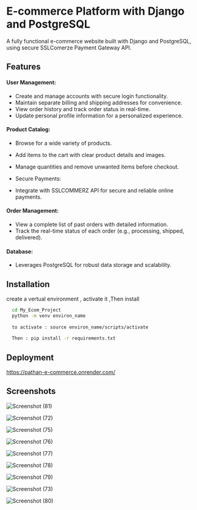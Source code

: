 
# E-commerce Platform with Django and PostgreSQL

A fully functional e-commerce website built with Django and PostgreSQL, using secure SSLComerze Payment Gateway API.


## Features

  #### User Management:

- Create and manage accounts with secure login functionality.
- Maintain separate billing and shipping addresses for convenience.
- View order history and track order status in real-time.
- Update personal profile information for a personalized experience.

#### Product Catalog:

- Browse for a wide variety of products.
- Add items to the cart with clear product details and images.
- Manage quantities and remove unwanted items before checkout.

- Secure Payments:

- Integrate with SSLCOMMERZ API for secure and reliable online payments.

#### Order Management:

- View a complete list of past orders with detailed information.
- Track the real-time status of each order (e.g., processing, shipped, delivered).

#### Database:

- Leverages PostgreSQL for robust data storage and scalability.



## Installation

create a vertual environment , activate it ,Then install



```bash
  cd My_Ecom_Project
  python -m venv environ_name
  
  to activate : source environ_name/scripts/activate
  
  Then : pip install -r requirements.txt

```
## Deployment 
https://pathan-e-commerce.onrender.com/

## Screenshots



![Screenshot (81)](https://github.com/samayunPathan/E-Commerce-Django/assets/93588462/55e9eba8-faa0-4ca0-97ae-3eb3cc3d3046)

![Screenshot (72)](https://github.com/samayunPathan/E-Commerce-Django/assets/93588462/b1c34c7f-1fa4-4256-8fde-4943b005a5e9)

![Screenshot (75)](https://github.com/samayunPathan/E-Commerce-Django/assets/93588462/85735572-7c46-46a6-82ca-d7e97a2e95fa)

![Screenshot (76)](https://github.com/samayunPathan/E-Commerce-Django/assets/93588462/cad3c488-3dc5-4c32-9b3d-f6ebd2edd5f1)


![Screenshot (77)](https://github.com/samayunPathan/E-Commerce-Django/assets/93588462/1fe815eb-9437-43c6-9ab3-8da3b0234087)

![Screenshot (78)](https://github.com/samayunPathan/E-Commerce-Django/assets/93588462/d1e808d4-b069-4a05-a449-ed070c9f72a8)


![Screenshot (79)](https://github.com/samayunPathan/E-Commerce-Django/assets/93588462/38a88280-552d-4642-ada3-bd77d2e954b3)


![Screenshot (73)](https://github.com/samayunPathan/E-Commerce-Django/assets/93588462/e31c1e5f-55ff-40a4-bc87-7a04d53551f3)

![Screenshot (80)](https://github.com/samayunPathan/E-Commerce-Django/assets/93588462/7d7e30f3-102d-4418-ae26-8d4142eac2c9)





